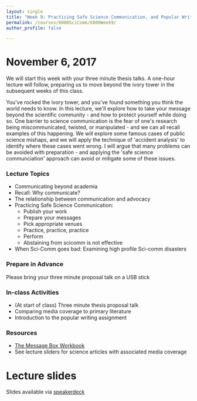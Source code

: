```yaml
---
layout: single
title: "Week 9: Practicing Safe Science Communication, and Popular Writing"
permalink: /courses/6000SciComm/6000Week9/
author_profile: false

---
```


# November 6, 2017

We will start this week with your three minute thesis talks. A one-hour lecture will follow, preparing us to move beyond the ivory tower in the subsequent weeks of this class.

You've rocked the ivory tower, and you've found something you think the world needs to know. In this lecture, we'll explore how to take your message beyond the scientific community - and how to protect yourself while doing so. One barrier to science communication is the fear of one's research being miscommunicated, twisted, or manipulated - and we can all recall examples of this happening. We will explore some famous cases of public science mishaps, and we will apply the technique of 'accident analysis' to identify where these cases went wrong. I will argue that many problems can be avoided with preparation - and applying the 'safe science communciation' approach can avoid or mitigate some of these issues.

### Lecture Topics

* Communicating beyond academia
* Recall: Why communicate?
* The relationship between communication and advocacy
* Practicing Safe Science Communication:
    - Publish your work
    - Prepare your messages
    - Pick appropriate venues
    - Practice, practice, practice
    - Perform
    - Abstaining from scicomm is not effective
* When Sci-Comm goes bad: Examining high profile Sci-comm disasters

### Prepare in Advance

Please bring your three minute proposal talk on a USB stick

### In-class Activities

* (At start of class) Three minute thesis proposal talk
* Comparing media coverage to primary literature
* Introduction to the popular writing assignment

### Resources

- [The Message Box Workbook](https://www.compassscicomm.org/the-message-box-workbook)
- See lecture sliders for science articles with associated media coverage

# Lecture slides

<script async class="speakerdeck-embed" data-id="cd5323aab31d484ebb309aa8c5bb5c6a" data-ratio="1.77777777777778" src="//speakerdeck.com/assets/embed.js"></script>

Slides available via [speakerdeck](https://speakerdeck.com/pandalusplatyceros/fish-6000-week-9-practicing-safe-scicomm-and-popular-writing)